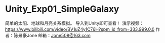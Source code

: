 # Unity_Exp01_SimpleGalaxy
简单的太阳、地球和月亮关系模拟。
导入到Unity即可查看！
演示视频：
https://www.bilibili.com/video/BV1uZ4y1C76H?spm_id_from=333.999.0.0
作者：陈景豪Jone
邮箱：Jone508@163.com
